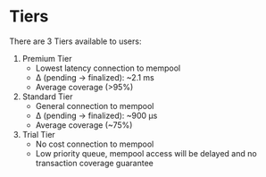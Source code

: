 # Tiers

There are 3 Tiers available to users:

1. Premium Tier
   * Lowest latency connection to mempool
   * Δ (pending -> finalized): \~2.1 ms
   * Average coverage (>95%)
2. Standard Tier
   * General connection to mempool&#x20;
   * Δ (pending -> finalized): \~900 μs
   * Average coverage (\~75%)
3. Trial Tier
   * No cost connection to mempool
   * Low priority queue, mempool access will be delayed and no transaction coverage guarantee
